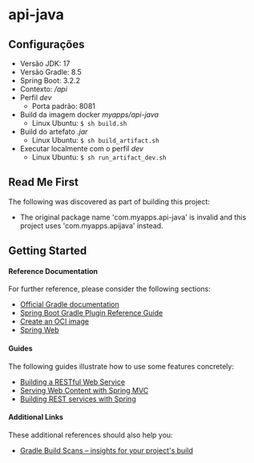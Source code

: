 # api-java

## Configurações

- Versão JDK: 17
- Versão Gradle: 8.5
- Spring Boot: 3.2.2
- Contexto: */api*
- Perfil *dev*
  - Porta padrão: 8081
- Build da imagem docker *myapps/api-java*
  - Linux Ubuntu: `$ sh build.sh`
- Build do artefato *.jar*
  - Linux Ubuntu: `$ sh build_artifact.sh`
- Executar localmente com o perfil *dev*
  - Linux Ubuntu: `$ sh run_artifact_dev.sh`

## Read Me First
The following was discovered as part of building this project:

* The original package name 'com.myapps.api-java' is invalid and this project uses 'com.myapps.apijava' instead.

## Getting Started

#### Reference Documentation
For further reference, please consider the following sections:

* [Official Gradle documentation](https://docs.gradle.org)
* [Spring Boot Gradle Plugin Reference Guide](https://docs.spring.io/spring-boot/docs/3.2.2/gradle-plugin/reference/html/)
* [Create an OCI image](https://docs.spring.io/spring-boot/docs/3.2.2/gradle-plugin/reference/html/#build-image)
* [Spring Web](https://docs.spring.io/spring-boot/docs/3.2.2/reference/htmlsingle/index.html#web)

#### Guides
The following guides illustrate how to use some features concretely:

* [Building a RESTful Web Service](https://spring.io/guides/gs/rest-service/)
* [Serving Web Content with Spring MVC](https://spring.io/guides/gs/serving-web-content/)
* [Building REST services with Spring](https://spring.io/guides/tutorials/rest/)

#### Additional Links
These additional references should also help you:

* [Gradle Build Scans – insights for your project's build](https://scans.gradle.com#gradle)
